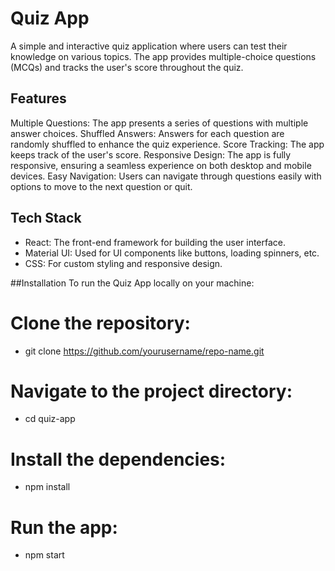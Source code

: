 # Quiz App

A simple and interactive quiz application where users can test their knowledge on various topics. The app provides multiple-choice questions (MCQs) and tracks the user's score throughout the quiz.

## Features

 Multiple Questions: The app presents a series of questions with multiple answer choices.
 Shuffled Answers: Answers for each question are randomly shuffled to enhance the quiz experience.
 Score Tracking: The app keeps track of the user's score.
 Responsive Design: The app is fully responsive, ensuring a seamless experience on both desktop and mobile devices.
 Easy Navigation: Users can navigate through questions easily with options to move to the next question or quit.

## Tech Stack

 - React: The front-end framework for building the user interface.
 - Material UI: Used for UI components like buttons, loading spinners, etc.
 - CSS: For custom styling and responsive design.


##Installation
To run the Quiz App locally on your machine:

# Clone the repository:
- git clone https://github.com/yourusername/repo-name.git

# Navigate to the project directory:
- cd quiz-app

# Install the dependencies:
- npm install

# Run the app:
- npm start



